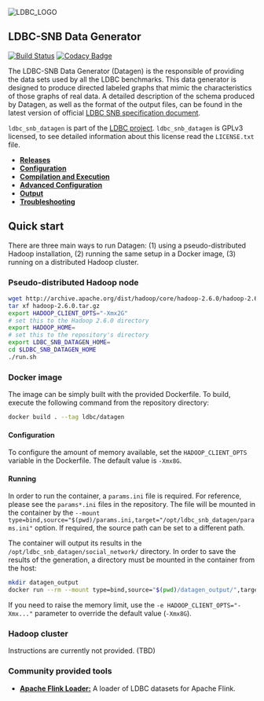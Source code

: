 ![LDBC_LOGO](https://raw.githubusercontent.com/wiki/ldbc/ldbc_snb_datagen/images/ldbc-logo.png)

LDBC-SNB Data Generator
----------------------

[![Build Status](https://travis-ci.org/ldbc/ldbc_snb_datagen.svg?branch=master)](https://travis-ci.org/ldbc/ldbc_snb_datagen)
[![Codacy Badge](https://api.codacy.com/project/badge/Grade/5b0c677c9c4c4de3b6af15f118c9212c)](https://www.codacy.com/app/ArnauPrat/ldbc_snb_datagen?utm_source=github.com&amp;utm_medium=referral&amp;utm_content=ldbc/ldbc_snb_datagen&amp;utm_campaign=Badge_Grade)

The LDBC-SNB Data Generator (Datagen) is the responsible of providing the data sets used by all the LDBC benchmarks. This data generator is designed to produce directed labeled graphs that mimic the characteristics of those graphs of real data. A detailed description of the schema produced by Datagen, as well as the format of the output files, can be found in the latest version of official [LDBC SNB specification document](https://github.com/ldbc/ldbc_snb_docs).


`ldbc_snb_datagen` is part of the [LDBC project](http://www.ldbcouncil.org/).
`ldbc_snb_datagen` is GPLv3 licensed, to see detailed information about this license read the `LICENSE.txt` file.

* **[Releases](https://github.com/ldbc/ldbc_snb_datagen/releases)**
* **[Configuration](https://github.com/ldbc/ldbc_snb_datagen/wiki/Configuration)**
* **[Compilation and Execution](https://github.com/ldbc/ldbc_snb_datagen/wiki/Compilation_Execution)**
* **[Advanced Configuration](https://github.com/ldbc/ldbc_snb_datagen/wiki/Advanced_Configuration)**
* **[Output](https://github.com/ldbc/ldbc_snb_datagen/wiki/Data-Output)**
* **[Troubleshooting](https://github.com/ldbc/ldbc_snb_datagen/wiki/Troubleshooting)**

## Quick start

There are three main ways to run Datagen:
(1) using a pseudo-distributed Hadoop installation,
(2) running the same setup in a Docker image,
(3) running on a distributed Hadoop cluster.

### Pseudo-distributed Hadoop node

```bash
wget http://archive.apache.org/dist/hadoop/core/hadoop-2.6.0/hadoop-2.6.0.tar.gz
tar xf hadoop-2.6.0.tar.gz
export HADOOP_CLIENT_OPTS="-Xmx2G"
# set this to the Hadoop 2.6.0 directory
export HADOOP_HOME=
# set this to the repository's directory
export LDBC_SNB_DATAGEN_HOME=
cd $LDBC_SNB_DATAGEN_HOME
./run.sh
```

### Docker image

The image can be simply built with the provided Dockerfile.
To build, execute the following command from the repository directory:

```bash
docker build . --tag ldbc/datagen
```

#### Configuration

To configure the amount of memory available, set the `HADOOP_CLIENT_OPTS` variable in the Dockerfile. The default value is `-Xmx8G`.

#### Running

In order to run the container, a `params.ini` file is required. For reference, please see the `params*.ini` files in the repository. The file will be mounted in the container by the `--mount type=bind,source="$(pwd)/params.ini,target="/opt/ldbc_snb_datagen/params.ini"` option. If required, the source path can be set to a different path.

The container will output its results in the `/opt/ldbc_snb_datagen/social_network/` directory. In order to save the results of the generation, a directory must be mounted in the container from the host:

```bash
mkdir datagen_output
docker run --rm --mount type=bind,source="$(pwd)/datagen_output/",target="/opt/ldbc_snb_datagen/out" --mount type=bind,source="$(pwd)/params.ini",target="/opt/ldbc_snb_datagen/params.ini" ldbc/datagen
```

If you need to raise the memory limit, use the `-e HADOOP_CLIENT_OPTS="-Xmx..."` parameter to override the default value (`-Xmx8G`).

### Hadoop cluster

Instructions are currently not provided. (TBD)

### Community provided tools

* **[Apache Flink Loader:](https://github.com/s1ck/ldbc-flink-import)** A loader of LDBC datasets for Apache Flink.
